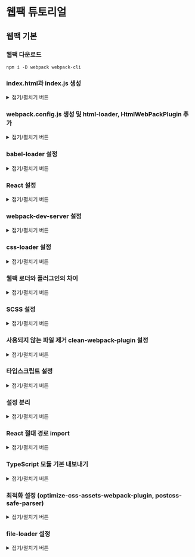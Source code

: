 # 웹팩 튜토리얼

## 웹팩 기본

### 웹팩 다운로드

```
npm i -D webpack webpack-cli
```

### index.html과 index.js 생성

<details>
<summary>접기/펼치기 버튼</summary>


  ```html
  <!-- public/index.html -->
  <!DOCTYPE html>
  <html>
    <head>
      <meta charset="utf-8">
      <title>Webpack App</title>
    <meta name="viewport" content="width=device-width, initial-scale=1"></head>
    <body>
    <script src="index.js"></script></body>
  </html>
  ```

  ```js
  // src/index.js
  alert("Hello World");
  ```
</details>


### webpack.config.js 생성 및 html-loader, HtmlWebPackPlugin 추가

<details>
<summary>접기/펼치기 버튼</summary>


  ```
  // webpack5에서 [DEP_WEBPACK_COMPILATION_ASSETS] DeprecationWarning: Compilation.assets will be frozen in future, all modifications are deprecated.
  // 라는 버그가 경고가 발생한다면 아래와 같이 @next 버전 설치 아니라면 @next 제외하고 설치
  npm i -D html-loader html-webpack-plugin@next
  ```
  html-loader
  - html 파일에 선언된 URL 과 이미지 등 사용자가 필요한 요소를 파싱함

  HtmlWebPackPlugin
  - html-loader가 읽은 내용을 이용하여 html 파일을 생성하도록 함

  ```js
  // webpack.config.js
  const HtmlWebpackPlugin = require("html-webpack-plugin");
  const path = require("path");

  module.exports = {
    entry: "./src/index.js",
    output: {
      filename: "index.js",
      path: path.resolve(__dirname, "dist"),
    },
    mode: "none",
    module: {
      rules: [
        {
          test: /\.html$/i,
          loader: 'html-loader',
          options: {
            minimize: true,
          },
        },
      ],
    },
    plugins: [new HtmlWebpackPlugin()],
  };
  ```
</details>

### babel-loader 설정

<details>
<summary>접기/펼치기 버튼</summary>

  ```
  npm install -D babel-loader @babel/core @babel/preset-env
  ```

  ```js
  // webpack.config.js
  const HtmlWebpackPlugin = require("html-webpack-plugin");
  const path = require("path");

  module.exports = {
    entry: "./src/index.js",
    output: {
      filename: "index.js",
      path: path.resolve(__dirname, "dist"),
    },
    mode: "none",
    module: {
      rules: [
        {
          test: /\.m?js$/,
          exclude: /(node_modules|bower_components)/,
          use: {
            loader: "babel-loader",
            options: {
              presets: ["@babel/preset-env"],
            },
          },
        },
        {
          test: /\.html$/i,
          loader: "html-loader",
          options: {
            minimize: true,
          },
        },
      ],
    },
    plugins: [new HtmlWebpackPlugin()],
  };
  ```
</details>

### React 설정

<details>
<summary>접기/펼치기 버튼</summary>

```
npm i react react-dom
npm i -D @babel/preset-react
```

```js
const HtmlWebpackPlugin = require("html-webpack-plugin");
const path = require("path");

module.exports = {
  entry: "./src/index.jsx",
  output: {
    filename: "index.js",
    path: path.resolve(__dirname, "dist"),
  },
  mode: "none",
  module: {
    rules: [
      {
        test: /\.m?js$/,
        exclude: /(node_modules|bower_components)/,
        use: {
          loader: "babel-loader",
          options: {
            presets: ["@babel/preset-env", "@babel/preset-react"],
          },
        },
      },
      {
        test: /\.html$/i,
        loader: "html-loader",
        options: {
          minimize: true,
        },
      },
    ],
  },
  plugins: [new HtmlWebpackPlugin()],
};
```
</details>

### webpack-dev-server 설정

<details>
<summary>접기/펼치기 버튼</summary>

```
npm i -D webpack-cli webpack-dev-server @webpack-cli/serve
```

```json
"scripts": {
  "build": "webpack",
  "start:dev": "webpack serve --progress"
},
```

```js
// webpack.config.js
const HtmlWebpackPlugin = require("html-webpack-plugin");
const path = require("path");

module.exports = {
  entry: "./src/index.jsx",
  output: {
    filename: "index.js",
    path: path.resolve(__dirname, "dist"),
  },
  devServer: {
    contentBase: path.join(__dirname, "dist"),
    compress: true,
    port: 3000,
    open: true,
    hot: true,
    overlay: true, // 빌드시 에러나 경고를 브라우져 화면에 표시한다.
    stats: "errors-only",
    historyApiFallback: true, // 404 발생시 index.html로 리다이렉트
  },
  mode: "development",
  module: {
    rules: [
      {
        test: /\.m?(js|jsx)$/,
        exclude: /(node_modules|bower_components)/,
        use: {
          loader: "babel-loader",
          options: {
            presets: ["@babel/preset-env", "@babel/preset-react"],
          },
        },
      },
      {
        test: /\.html$/i,
        loader: "html-loader",
        options: {
          minimize: true,
        },
      },
    ],
  },
  resolve: {
    extensions: [".js", ".jsx"],
  },
  plugins: [
    new HtmlWebpackPlugin({
      template: "./public/index.html",
      filename: "index.html",
    }),
  ],
};
```
</details>

### css-loader 설정

<details>
<summary>접기/펼치기 버튼</summary>

```
npm i -D mini-css-extract-plugin css-loader
```

```js
// webpack.config.js
const MiniCssExtractPlugin = require("mini-css-extract-plugin");
...

rules: [
  ...
  {
    test: /\.css$/i,
    use: [MiniCssExtractPlugin.loader, "css-loader"],
  },
],
...
plugins: [
  ...
  new MiniCssExtractPlugin({
    filename: "[name].css",
    chunkFilename: "[id].css",
  }),
],
```
</details>

### 웹팩 로더와 플러그인의 차이

<details>
<summary>접기/펼치기 버튼</summary>

웹팩의 로더와 플러그인의 차이는 간단하다 차이는 다음과 같다.

로더는 웹팩이 이해할 수 있게 비 자바스크립트 파일을 변환하여 웹팩이 읽을 수 있게 한다.
플러그인은 번들된 결과물을 처리하는데 이는 간단히 생각하면 추출된 결과물은 플러그인을 통해 만들어진다고 생각하면 된다.
</details>

### SCSS 설정

<details>
<summary>접기/펼치기 버튼</summary>

```
npm install -D sass-loader sass
```

```js
// webpack.config.js
rules: [
  ...
  // 기존
  {
    test: /\.css$/i,
    use: [MiniCssExtractPlugin.loader, "css-loader"],
  },
  // 변경후
  {
    test: /\.(sa|sc|c)ss$/i,
    use: [MiniCssExtractPlugin.loader, "css-loader", "sass-loader"],
  },
],
...
```
</details>

### 사용되지 않는 파일 제거 clean-webpack-plugin 설정

<details>
<summary>접기/펼치기 버튼</summary>

```
npm i -D clean-webpack-plugin
```

```js
// webpack.config.js
...
const { CleanWebpackPlugin } = require("clean-webpack-plugin");
...
plugins: [
  new CleanWebpackPlugin(),
  ...
],
...
```

</details>

### 타입스크립트 설정

<details>
<summary>접기/펼치기 버튼</summary>

```
npm i -D typescript ts-loader @types/react @types/react-dom
npx tsconfig.json
// react 선택
```

```json
// tsconfig.json
{
  ...
  "include": [
    "src"
  ],
  ...
}
```

```js
// webpack.config.js
...
entry: "./src/index.tsx",
...
rules: [
  ...
  {
    test: /\.tsx?$/,
    use: "ts-loader",
    exclude: /node_modules/,
  },
]
...
resolve: {
  extensions: [".tsx", ".ts", ".js", ".jsx"],
},
...
```
</details>

### 설정 분리

<details>
<summary>접기/펼치기 버튼</summary>

```js
// config/webpack.config.js
const path = require("path");
const HtmlWebpackPlugin = require("html-webpack-plugin");
const MiniCssExtractPlugin = require("mini-css-extract-plugin");
const { CleanWebpackPlugin } = require("clean-webpack-plugin");

module.exports = {
  entry: "./src/index.tsx",
  output: {
    filename: "index.js",
    path: path.resolve(__dirname, "../dist"),
  },
  mode: "none",
  module: {
    rules: [
      {
        test: /\.m?(js|jsx)$/,
        exclude: /(node_modules|bower_components)/,
        use: {
          loader: "babel-loader",
          options: {
            presets: ["@babel/preset-env", "@babel/preset-react"],
          },
        },
      },
      {
        test: /\.html$/i,
        loader: "html-loader",
        options: {
          minimize: true,
        },
      },
      {
        test: /\.(sa|sc|c)ss$/i,
        use: [MiniCssExtractPlugin.loader, "css-loader", "sass-loader"],
      },
      {
        test: /\.tsx?$/,
        use: "ts-loader",
        exclude: /node_modules/,
      },
    ],
  },
  resolve: {
    extensions: [".tsx", ".ts", ".js", ".jsx"],
  },
  plugins: [
    new CleanWebpackPlugin(),
    new HtmlWebpackPlugin({
      template: "./public/index.html",
      filename: "index.html",
    }),
    new MiniCssExtractPlugin({
      filename: "[name].css",
      chunkFilename: "[id].css",
    }),
  ],
};
```

```js
// webpack.config.prod.js
const webpackConfig = require("./webpack.config");

module.exports = {
  ...webpackConfig,
  mode: "production",
};
```

```js
// webpack.config.dev.js
const path = require("path");
const webpackConfig = require("./webpack.config");

module.exports = {
  ...webpackConfig,
  devServer: {
    contentBase: path.join(__dirname, "../dist"),
    compress: true,
    port: 3000,
    hot: true,
    overlay: true, // 빌드시 에러나 경고를 브라우져 화면에 표시한다.
    stats: "errors-only",
    historyApiFallback: true, // 404 발생시 index.html로 리다이렉트
  },
  mode: "development",
};

```
</details>

### React 절대 경로 import

<details>
<summary>접기/펼치기 버튼</summary>

```js
// config/webpack.config.js
...
resolve: {
  extensions: [".tsx", ".ts", ".js", ".jsx"],
  alias: {
    src: path.resolve(__dirname, "../src"),
  },
},
...
```
</details>

### TypeScript 모듈 기본 내보내기

<details>
<summary>접기/펼치기 버튼</summary>

`"allowSyntheticDefaultImports": true`
export default 를 export 한 값들을 가지는 객체로 설정

```json
// tsconfig.json
{
  ...
  "compilerOptions": {
    ...
    "allowSyntheticDefaultImports": true
  }
  ...
}
```
</details>

### 최적화 설정 (optimize-css-assets-webpack-plugin, postcss-safe-parser)

<details>
<summary>접기/펼치기 버튼</summary>

```
npm i -D optimize-css-assets-webpack-plugin postcss-safe-parser
```

```js
// config/webpack.config.js
...
output: {
  filename: "js/[contenthash].bundle.js",
  path: path.resolve(__dirname, "../dist"),
  publicPath: "/",
},
...
```

```js
// webpack.config.prod.js
const webpackConfig = require("./webpack.config");
const TerserPlugin = require("terser-webpack-plugin");
const OptimizeCssAssetsPlugin = require("optimize-css-assets-webpack-plugin");
const safePostCssParser = require("postcss-safe-parser");

module.exports = {
  ...webpackConfig,
  optimization: {
    minimize: true,
    splitChunks: {
      chunks: "all",
    },
    minimizer: [
      new TerserPlugin({
        terserOptions: {
          format: {
            comments: false,
          },
        },
        parallel: true,
        extractComments: false,
      }),
      new OptimizeCssAssetsPlugin({
        cssProcessorOptions: {
          parser: safePostCssParser,
          map: {
            inline: false,
            annotation: true,
          },
        },
        cssProcessorPluginOptions: {
          preset: ["default", { minifyFontValues: { removeQuotes: false } }],
        },
      }),
    ],
  },
  mode: "production",
};
```
</details>

### file-loader 설정

<details>
<summary>접기/펼치기 버튼</summary>

```
npm i -D file-loader
```

```js
//config/webpack.config.js
...
rules: [
  ...
  {
    test: /\.(png|jpe?g|gif)$/i,
    loader: "file-loader",
    options: {
      name: "[path][name].[ext]",
    },
  },
  ...
],
...
```

```json
// tsconfig.json
{
  "compilerOptions": {
    ...
    "typeRoots": [
      "./node_modules/@types",
      "./src/@types"
    ]
  },
  ...
}
```

```ts
// src/@types/import-image.d.ts
declare module "*.png" {
  const src: string;
  export default src;
}

declare module "*.jpg" {
  const src: string;
  export default src;
}

declare module "*.jpeg" {
  const src: string;
  export default src;
}

declare module "*.gif" {
  const src: string;
  export default src;
}
```

```tsx
// src/components/Contents.tsx
import React from "react";
import Image from "src/assets/books.jpg";

function Contents() {
  return <img src={Image} />;
}

export default Contents;
```
</details>
